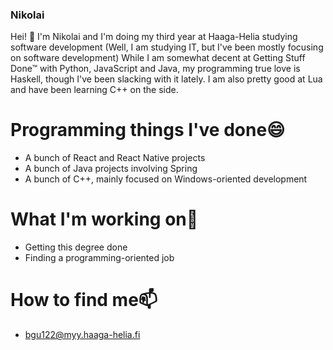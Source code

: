 ### Nikolai

Hei! 👋 
I'm Nikolai and I'm doing my third year at Haaga-Helia studying software development (Well, I am studying IT, but I've been mostly focusing on software development)
While I am somewhat decent at Getting Stuff Done™ with Python, JavaScript and Java, my programming true love is Haskell, though I've been slacking with it lately. I am also pretty good at Lua and have been learning C++ on the side.

# Programming things I've done😄 
- A bunch of React and React Native projects
- A bunch of Java projects involving Spring
- A bunch of C++, mainly focused on Windows-oriented development

# What I'm working on🌱
- Getting this degree done
- Finding a programming-oriented job

# How to find me📫 
- bgu122@myy.haaga-helia.fi
